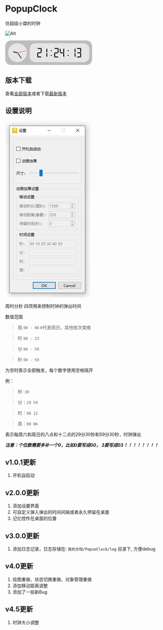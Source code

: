 # PopupClock
仿超级小桀的时钟

![Alt](https://repobeats.axiom.co/api/embed/8f909ccbea090049c56d63c46e847bc678b7a403.svg "Repobeats analytics image")


![image](img/clock.jpg)
## 版本下载

查看[全部版本](https://github.com/beiklive/PopupClock/releases/)或者下载[最新版本](https://github.com/beiklive/PopupClock/releases/latest)

## 设置说明
![image](img/setting.jpg)

周时分秒 四项用来控制时钟的弹出时间

数值范围

> 周 `00 - 06`    `0`代表周日，其他依次类推

> 时 `00 - 23`

> 分 `00 - 59`

> 秒 `00 - 59`


为空时表示全部触发，每个数字使用空格隔开

例：

> 秒: `30`

> 分：`29 59`

> 时：`08 12`

> 周：`00 06`


表示每周六和周日的八点和十二点的29分30秒和59分30秒，时钟弹出

***注意：个位数需要多补一个0，比如0要写成00，  3要写成03！！！！！！！！***

## v1.0.1更新

1. 开机自启动



## v2.0.0更新

1. 添加设置界面
2. 可自定义弹入弹出的时间间隔或者永久停留在桌面
3. 记忆控件在桌面的位置


## v3.0.0更新

1. 添加日志记录，日志存储在: `我的文档/PopuoClock/log` 目录下, 方便debug

## v4.0更新
1. 绘图重做、状态切换重做、对象管理重做
2. 添加移动距离调整
3. 添加了一些新Bug

## v4.5更新
1. 时钟大小调整   
